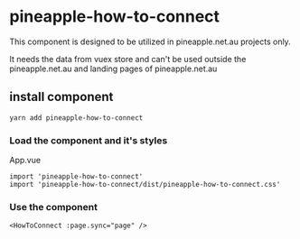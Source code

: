 # pineapple-how-to-connect

This component is designed to be utilized in pineapple.net.au projects only.

It needs the data from vuex store and can't be used outside the pineapple.net.au and landing pages of pineapple.net.au

## install component
```
yarn add pineapple-how-to-connect
```

### Load the component and it's styles

App.vue
```
import 'pineapple-how-to-connect'
import 'pineapple-how-to-connect/dist/pineapple-how-to-connect.css'
```

### Use the component

```
<HowToConnect :page.sync="page" />
```
